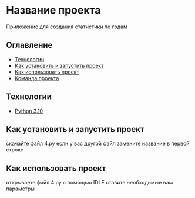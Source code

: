 # Название проекта
Приложение для создания статистики по годам
## Оглавление
- [Технологии](#технологии)
- [Как установить и запустить проект](#как-установить-и-запустить-проект)
- [Как использовать проект](#как-использовать-проект)
- [Команда проекта](#команда-проекта)

## Технологии
- [Python 3.10](https://docs.python.org/3.10/)


## Как установить и запустить проект
скачайте файл 4.py
если у вас другой файл замените название в первой строке

## Как использовать проект
открываете файл 4.py с помощью IDLE
ставите необходимые вам параметры
